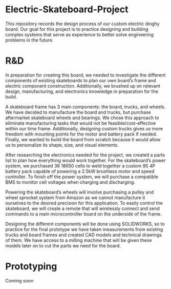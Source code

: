 # Electric-Skateboard-Project

This repository records the design process of our custom electric dinghy board. Our goal for this project is to practice designing and building complex systems that serve as experience to better solve engineering problems in the future.

# R&D
In preparation for creating this board, we needed to investigate the different components of existing skateboards to plan our own board’s frame and electric component construction. Additionally, we brushed up on relevant design, manufacturing, and electronics knowledge in preparation for the build. 

A skateboard frame has 3 main components: the board, trucks, and wheels. We have decided to manufacture the board and trucks, but purchase aftermarket skateboard wheels and bearings. We chose this approach to eliminate manufacturing tasks that would not be feasible/cost-effective within our time frame. Additionally, designing custom trucks gives us more freedom with mounting points for the motor and battery pack if needed. Finally, we wanted to build the board from scratch because it would allow us to personalize its shape, size, and visual elements.

After researching the electronics needed for the project, we created a parts list to plan how everything would work together. For the skateboard’s power system, we purchased 36 18650 cells to weld together a custom 9S 4P battery pack capable of powering a 2.5kW brushless motor and speed controller. To finish off the power system, we will purchase a compatible BMS to monitor cell voltages when charging and discharging. 

Powering the skateboard’s wheels will involve purchasing a pulley and wheel sprocket system from Amazon as we cannot manufacture it ourselves to the desired precision for this application. To easily control the skateboard, we will create a remote that will wirelessly connect and send commands to a main microcontroller board on the underside of the frame.

Designing the different components will be done using SOLIDWORKS, so to practice for the final prototype we have taken measurements from existing trucks and board frames and created CAD models and technical drawings of them. We have access to a milling machine that will be given these models later on to cut the parts we need for the board.

# Prototyping
Coming soon

